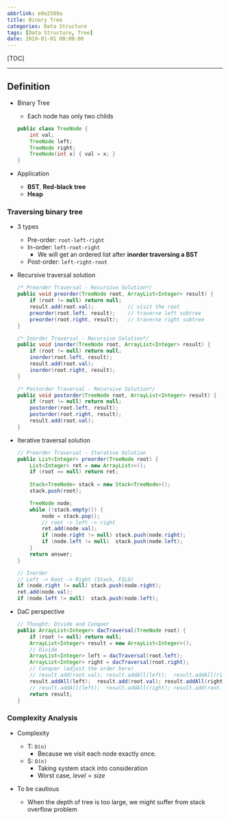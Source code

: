 ```yaml
---
abbrlink: e0e2589a
title: Binary Tree
categories: Data Structure
tags: [Data Structure, Tree]
date: 2019-01-01 00:00:00
---
```


[TOC]

---

## Definition

- Binary Tree
    - Each node has only two childs

    ```java
    public class TreeNode {
        int val;
        TreeNode left;
        TreeNode right;
        TreeNode(int x) { val = x; }
    }
    ```

- Application
    - **BST**, **Red-black tree**
    - **Heap**

### Traversing binary tree

- 3 types
    - Pre-order: `root-left-right`
    - In-order: `left-root-right`
        - We will get an ordered list after **inorder traversing a BST**
    - Post-order: `left-right-root`

- Recursive traversal solution
    
    ```java
    /* Preorder Traversal - Recursive Solution*/
    public void preorder(TreeNode root, ArrayList<Integer> result) {
        if (root != null) return null;
        result.add(root.val);           // visit the root
        preorder(root.left, result);    // traverse left subtree
        preorder(root.right, result);   // traverse right subtree
    }
    ```

    ```java
    /* Inorder Traversal - Recursive Solution*/
    public void inorder(TreeNode root, ArrayList<Integer> result) {
        if (root != null) return null;
        inorder(root.left, result);
        result.add(root.val);
        inorder(root.right, result);
    }
    ```

    ```java
    /* Postorder Traversal - Recursive Solution*/
    public void postorder(TreeNode root, ArrayList<Integer> result) {
        if (root != null) return null;
        postorder(root.left, result);
        postorder(root.right, result);
        result.add(root.val);
    }
    ```

- Iterative traversal solution

    ```java
    // Preorder Traversal - Iterative Solution
    public List<Integer> preorder(TreeNode root) {
        List<Integer> ret = new ArrayList<>();
        if (root == null) return ret;
        
        Stack<TreeNode> stack = new Stack<TreeNode>();
        stack.push(root);

        TreeNode node;
        while (!stack.empty()) {
            node = stack.pop();
            // root -> left -> right
            ret.add(node.val);  
            if (node.right != null) stack.push(node.right);          
            if (node.left != null)  stack.push(node.left);           
        }
        return answer;
    }
    ```

    ```java
    // Inorder
    // Left -> Root -> Right (Stack, FILO)
    if (node.right != null) stack.push(node.right);          
    ret.add(node.val);  
    if (node.left != null)  stack.push(node.left);           
    ```

- DaC perspective

    ```java
    // Thought: Divide and Conquer
    public ArrayList<Integer> dacTraversal(TreeNode root) {
        if (root != null) return null;
        ArrayList<Integer> result = new ArrayList<Integer>();
        // Divide
        ArrayList<Integer> left = dacTraversal(root.left);
        ArrayList<Integer> right = dacTraversal(root.right);
        // Conquer (adjust the order here)
        // result.add(root.val); result.addAll(left);  result.addAll(right); // preorder
        result.addAll(left);  result.add(root.val); result.addAll(right); // inorder
        // result.addAll(left);  result.addAll(right); result.add(root.val); // postorder
        return result;
    }
    ```

### Complexity Analysis

- Complexity
    - T: `O(n)`
        - Because we visit each node exactly once.
    - S: `O(n)`
        - Taking system stack into consideration
        - Worst case, $level = size$

- To be cautious
    - When the depth of tree is too large, we might suffer from stack overflow problem

